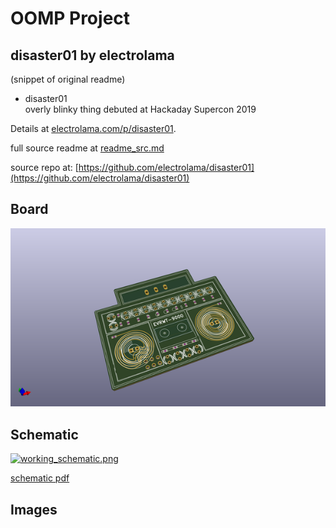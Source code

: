 # OOMP Project  
## disaster01  by electrolama  
  
(snippet of original readme)  
  
- disaster01  
overly blinky thing debuted at Hackaday Supercon 2019  
  
Details at [electrolama.com/p/disaster01](https://electrolama.com/p/disaster01/).  
  
  full source readme at [readme_src.md](readme_src.md)  
  
source repo at: [https://github.com/electrolama/disaster01](https://github.com/electrolama/disaster01)  
## Board  
  
[![working_3d.png](working_3d_600.png)](working_3d.png)  
## Schematic  
  
[![working_schematic.png](working_schematic_600.png)](working_schematic.png)  
  
[schematic pdf](working_schematic.pdf)  
## Images  
